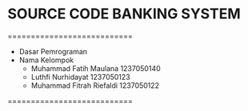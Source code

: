# SOURCE CODE BANKING SYSTEM
===========================
- Dasar Pemrograman
- Nama Kelompok
  - Muhammad Fatih Maulana 1237050140
  - Luthfi Nurhidayat 1237050123
  - Muhammad Fitrah Riefaldi 1237050122
    
===========================
